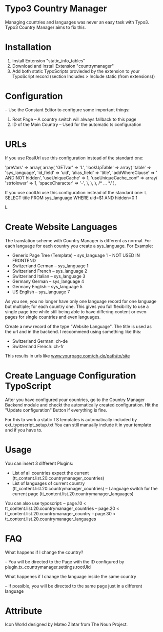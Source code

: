 Typo3 Country Manager
=====================
Managing countries and languages was never an easy task with Typo3. Typo3 Country Manager aims to fix this.



Installation
===
1. Install Extension "static_info_tables"
2. Download and Install Extension "countrymanager"
3. Add both static TypoScripts provieded by the extension to your TypoScript record (section Includes > Include static (from extensions))



Configuration
=== 
– Use the Constant Editor to configure some important things:
1. Root Page – A country switch will always fallback to this page
2. ID of the Main Country – Used for the automatic ts configuration



URLs
===
If you use RealUrl use this configuration instead of the standard one:

'preVars' => array( 
	array(
		'GETvar' => 'L',
		'lookUpTable' => array(
			'table' => 'sys_language',
			'id_field' => 'uid',
			'alias_field' => 'title',
			'addWhereClause' => ' AND NOT hidden',
			'useUniqueCache' => 1,
			'useUniqueCache_conf' => array(
				'strtolower' => 1,
				'spaceCharacter' => '-',
			),
		),
	),
	/* ... */
),

If you use coolUri use this configuration instead of the standard one:
<uriparts>
	<part>
		<parameter>L</parameter>
		<lookindb>
			<to>SELECT title FROM sys_language WHERE uid=$1 AND hidden=0</to>
			<t3conv>1</t3conv>
		</lookindb>
	</part>
	<!-- ... -->
</uriparts>
<!-- ... -->
<paramorder>
	<param>L</param>
</paramorder>



Create Website Languages
===
The translation scheme with Country Manager is different as normal.
For each language for each country you create a sys_language. For Example:

* Generic Page Tree (Template) – sys_language 1 – NOT USED IN FRONTEND
* Switzerland German – sys_language 1
* Switzerland French – sys_language 2
* Switzerland Italian – sys_language 3
* Germany German – sys_language 4
* Germany English – sys_language 5
* US English – sys_language 7

As you see, you no longer have only one language record for one language but multiple; for each country one.
This gives you full flexibility to use a single page tree while still being able to have differing content
or even pages for single countries and even languages.

Create a new record of the type "Website Language".
The title is used as the url and in the backend. I reccommend using something like this:
* Switzerland German: ch-de
* Switzerland French: ch-fr

This results in urls like www.yourpage.com/ch-de/path/to/site



Create Language Configuration TypoScript
===
After you have configured your countries, go to the Country Manager Backend module
and checkt the automatically created configuration. Hit the "Update configuration" Button if
everything is fine.

For this to work a static TS templates is automatically included by ext_typoscript_setup.txt
You can still manually include it in your template and if you have to.


Usage
===
You can insert 3 different Plugins:
- List of all countries expect the current (tt_content.list.20.countrymanager_countries)
- List of languages of current country (tt_content.list.20.countrymanager_countries)
– Language switch for the current page (tt_content.list.20.countrymanager_languages)

You can also use typoscript:
– page.10 < tt_content.list.20.countrymanager_countries
– page.20 < tt_content.list.20.countrymanager_country
– page.30 < tt_content.list.20.countrymanager_languages



FAQ
===
What happens if I change the country?

– You will be directed to the Page with the ID configured by plugin.tx_countrymanager.settings.rootUid

What happenes if I change the language inside the same country

– If possible, you will be directed to the same page just in a different language


Attribute
==
Icon World designed by Mateo Zlatar from The Noun Project.